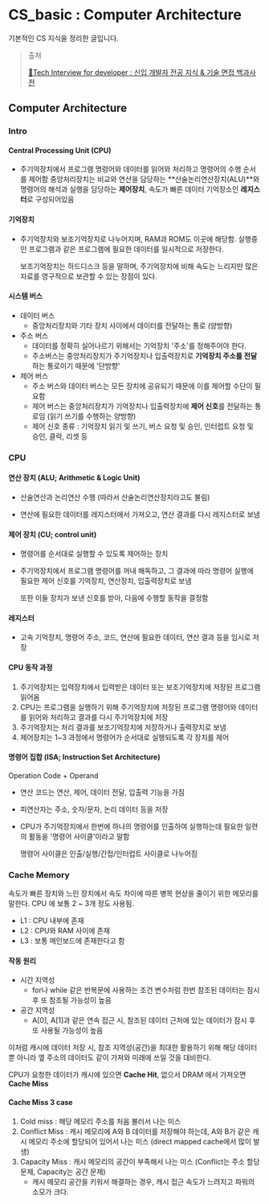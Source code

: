 # CS_basic : Computer Architecture

기본적인 CS 지식을 정리한 글입니다. 

>출처 
>
>[📖Tech Interview for developer : 신입 개발자 전공 지식 & 기술 면접 백과사전 ](https://gyoogle.dev/blog/)

## Computer Architecture

### Intro

#### Central Processing Unit (CPU)

- 주기억장치에서 프로그램 명령어와 데이터를 읽어와 처리하고 명령어의 수행 순서를 제어함 중앙처리장치는 비교와 연산을 담당하는 **산술논리연산장치(ALU)**와 명령어의 해석과 실행을 담당하는 **제어장치**, 속도가 빠른 데이터 기억장소인 **레지스터**로 구성되어있음

#### 기억장치

- 주기억장치와 보조기억장치로 나누어지며, RAM과 ROM도 이곳에 해당함. 실행중인 프로그램과 같은 프로그램에 필요한 데이터를 일시적으로 저장한다.

  보조기억장치는 하드디스크 등을 말하며, 주기억장치에 비해 속도는 느리지만 많은 자료를 영구적으로 보관할 수 있는 장점이 있다.

#### 시스템 버스 

- 데이터 버스 
  - 중앙처리장치와 기타 장치 사이에서 데이터를 전달하는 통로 (양방향)
- 주소 버스 
  - 데이터를 정확히 실어나르기 위해서는 기억장치 '주소'를 정해주어야 한다. 
  - 주소버스는 중앙처리장치가 주기억장치나 입출력장치로 **기억장치 주소를 전달**하는 통로이기 때문에 '단방향'
- 제어 버스 
  - 주소 버스와 데이터 버스는 모든 장치에 공유되기 때문에 이를 제어할 수단이 필요함
  - 제어 버스는 중앙처리장치가 기억장치나 입출력장치에 **제어 신호**를 전달하는 통로임 (읽기 쓰기를 수행하는 양방향)
  - 제어 신호 종류 : 기억장치 읽기 및 쓰기, 버스 요청 및 승인, 인터럽트 요청 및 승인, 클락, 리셋 등

### CPU 

#### 연산 장치 (ALU; Arithmetic & Logic Unit)

- 산술연산과 논리연산 수행 (따라서 산술논리연산장치라고도 불림)

- 연산에 필요한 데이터를 레지스터에서 가져오고, 연산 결과를 다시 레지스터로 보냄

#### 제어 장치 (CU; control unit)

- 명령어를 순서대로 실행할 수 있도록 제어하는 장치

- 주기억장치에서 프로그램 명령어를 꺼내 해독하고, 그 결과에 따라 명령어 실행에 필요한 제어 신호를 기억장치, 연산장치, 입출력장치로 보냄

  또한 이들 장치가 보낸 신호를 받아, 다음에 수행할 동작을 결정함

#### 레지스터 

- 고속 기억장치, 명령어 주소, 코드, 연산에 필요한 데이터, 연산 결과 등을 임시로 저장

#### CPU 동작 과정 

1. 주기억장치는 입력장치에서 입력받은 데이터 또는 보조기억장치에 저장된 프로그램 읽어옴
2. CPU는 프로그램을 실행하기 위해 주기억장치에 저장된 프로그램 명령어와 데이터를 읽어와 처리하고 결과를 다시 주기억장치에 저장
3. 주기억장치는 처리 결과를 보조기억장치에 저장하거나 출력장치로 보냄
4. 제어장치는 1~3 과정에서 명령어가 순서대로 실행되도록 각 장치를 제어

#### 명령어 집합 (ISA; Instruction Set Architecture)

Operation Code + Operand 

- 연산 코드는 연산, 제어, 데이터 전달, 입출력 기능을 가짐

- 피연산자는 주소, 숫자/문자, 논리 데이터 등을 저장

- CPU가 주기억장치에서 한번에 하나의 명령어를 인출하여 실행하는데 필요한 일련의 활동을 '명령어 사이클'이라고 말함

  명령어 사이클은 인출/실행/간접/인터럽트 사이클로 나누어짐

### Cache Memory 

속도가 빠른 장치와 느린 장치에서 속도 차이에 따른 병목 현상을 줄이기 위한 메모리를 말한다. CPU 에 보통 2 ~ 3개 정도 사용됨. 

- L1 : CPU 내부에 존재
- L2 : CPU와 RAM 사이에 존재
- L3 : 보통 메인보드에 존재한다고 함

#### 작동 원리 

- 시간 지역성
  - for나 while 같은 반복문에 사용하는 조건 변수처럼 한번 참조된 데이터는 잠시후 또 참조될 가능성이 높음
-  공간 지역성
   -  A[0], A[1]과 같은 연속 접근 시, 참조된 데이터 근처에 있는 데이터가 잠시 후 또 사용될 가능성이 높음

이처럼 캐시에 데이터 저장 시, 참조 지역성(공간)을 최대한 활용하기 위해 해당 데이터 뿐 아니라 옆 주소의 데이터도 같이 가져와 미래에 쓰일 것을 대비한다. 

CPU가 요청한 데이터가 캐시에 있으면 **Cache Hit**, 없으서 DRAM 에서 가져오면 **Cache Miss**

#### Cache Miss 3 case

1. Cold miss : 해당 메모리 주소를 처음 불러서 나는 미스 
2. Conflict Miss : 캐시 메모리에 A와 B 데이터를 저장해야 하는데, A와 B가 같은 캐시 메모리 주소에 할당되어 있어서 나는 미스 (direct mapped cache에서 많이 발생)
3. Capacity Miss : 캐시 메모리의 공간이 부족해서 나는 미스 (Conflict는 주소 할당 문제, Capacity는 공간 문제)
   - 캐시 메모리 공간을 키워서 해결하는 경우, 캐시 접근 속도가 느려지고 파워의 소모가 크다. 







